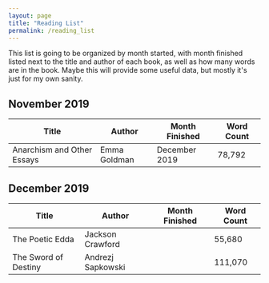 ```yaml
---
layout: page
title: "Reading List"
permalink: /reading_list
---
```

This list is going to be organized by month started, with month finished listed next to the title and author of each book, as well as how many words are in the book. Maybe this will provide some useful data, but mostly it's just for my own sanity.

## November 2019

| Title | Author | Month Finished | Word Count |
| ---- | ---- | ---- | ---- |
| Anarchism and Other Essays | Emma Goldman | December 2019 | 78,792 |

## December 2019

| Title | Author | Month Finished | Word Count |
| ---- | ---- | ---- | ---- |
| The Poetic Edda | Jackson Crawford | | 55,680 |
| The Sword of Destiny | Andrezj Sapkowski | | 111,070 |
